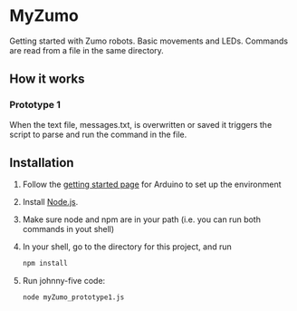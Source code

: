 # MyZumo

Getting started with Zumo robots. Basic movements and LEDs. Commands are read from a file in the same directory. 

## How it works

### Prototype 1
When the text file, messages.txt, is overwritten or saved it triggers the script to parse and run the command in the file.

## Installation

1. Follow the [getting started page](http://www.arduino.cc/en/Guide/HomePage) for Arduino to set up the environment
2. Install [Node.js](https://nodejs.org/).
3. Make sure node and npm are in your path (i.e. you can run both commands in yout shell)
4. In your shell, go to the directory for this project, and run

   ```bash
   npm install
   ```

5. Run johnny-five code:

   ```bash
   node myZumo_prototype1.js
   ```